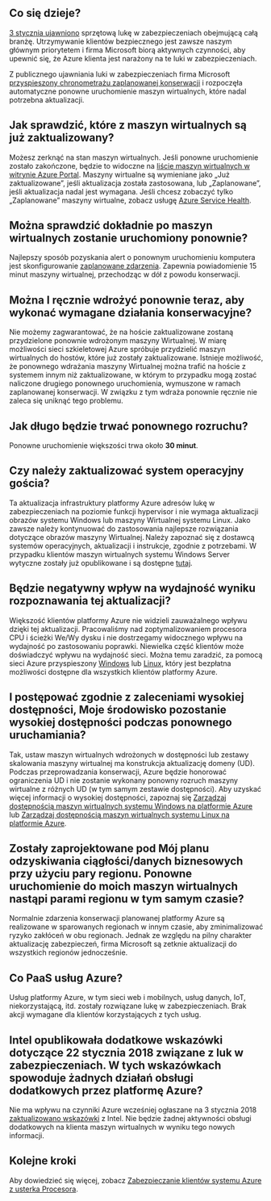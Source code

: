 

## <a name="what-is-happening"></a>Co się dzieje?

[3 stycznia ujawniono](https://googleprojectzero.blogspot.com/2018/01/reading-privileged-memory-with-side.html) sprzętową lukę w zabezpieczeniach obejmującą całą branżę. Utrzymywanie klientów bezpiecznego jest zawsze naszym głównym priorytetem i firma Microsoft biorą aktywnych czynności, aby upewnić się, że Azure klienta jest narażony na te luki w zabezpieczeniach.

Z publicznego ujawniania luki w zabezpieczeniach firma Microsoft [przyspieszony chronometrażu zaplanowanej konserwacji](https://azure.microsoft.com/blog/securing-azure-customers-from-cpu-vulnerability/) i rozpoczęła automatyczne ponowne uruchomienie maszyn wirtualnych, które nadal potrzebna aktualizacji.


## <a name="how-can-i-see-which-of-my-vms-are-already-updated"></a>Jak sprawdzić, które z maszyn wirtualnych są już zaktualizowany? 

Możesz zerknąć na stan maszyn wirtualnych. Jeśli ponowne uruchomienie zostało zakończone, będzie to widoczne na [liście maszyn wirtualnych w witrynie Azure Portal](https://aka.ms/T08tdc). Maszyny wirtualne są wymieniane jako „Już zaktualizowane”, jeśli aktualizacja została zastosowana, lub „Zaplanowane”, jeśli aktualizacja nadal jest wymagana. Jeśli chcesz zobaczyć tylko „Zaplanowane” maszyny wirtualne, zobacz usługę [Azure Service Health](https://portal.azure.com/).

## <a name="can-i-find-out-exactly-when-my-vms-will-be-rebooted"></a>Można sprawdzić dokładnie po maszyn wirtualnych zostanie uruchomiony ponownie?

Najlepszy sposób pozyskania alert o ponownym uruchomieniu komputera jest skonfigurowanie [zaplanowane zdarzenia](https://docs.microsoft.com/azure/virtual-machines/windows/scheduled-events). Zapewnia powiadomienie 15 minut maszyny wirtualnej, przechodząc w dół z powodu konserwacji.

## <a name="can-i-manually-redeploy-now-to-perform-the-required-maintenance"></a>Można I ręcznie wdrożyć ponownie teraz, aby wykonać wymagane działania konserwacyjne? 

Nie możemy zagwarantować, że na hoście zaktualizowane zostaną przydzielone ponownie wdrożonym maszyny Wirtualnej. W miarę możliwości sieci szkieletowej Azure spróbuje przydzielić maszyn wirtualnych do hostów, które już zostały zaktualizowane. Istnieje możliwość, że ponownego wdrażania maszyny Wirtualnej można trafić na hoście z systemem innym niż zaktualizowane, w którym to przypadku mogą zostać naliczone drugiego ponownego uruchomienia, wymuszone w ramach zaplanowanej konserwacji. W związku z tym wdraża ponownie ręcznie nie zaleca się uniknąć tego problemu.

## <a name="how-long-will-the-reboot-take"></a>Jak długo będzie trwać ponownego rozruchu? 

Ponowne uruchomienie większości trwa około **30 minut**.

## <a name="does-the-guest-os-need-to-be-updated"></a>Czy należy zaktualizować system operacyjny gościa? 

Ta aktualizacja infrastruktury platformy Azure adresów lukę w zabezpieczeniach na poziomie funkcji hypervisor i nie wymaga aktualizacji obrazów systemu Windows lub maszyny Wirtualnej systemu Linux. Jako zawsze należy kontynuować do zastosowania najlepsze rozwiązania dotyczące obrazów maszyny Wirtualnej. Należy zapoznać się z dostawcą systemów operacyjnych, aktualizacji i instrukcje, zgodnie z potrzebami. W przypadku klientów maszyn wirtualnych systemu Windows Server wytyczne zostały już opublikowane i są dostępne [tutaj](../articles/virtual-machines/windows/mitigate-se.md).

## <a name="will-there-be-a-performance-impact-as-a-result-of-resolving-this-update"></a>Będzie negatywny wpływ na wydajność wyniku rozpoznawania tej aktualizacji?

Większość klientów platformy Azure nie widzieli zauważalnego wpływu dzięki tej aktualizacji. Pracowaliśmy nad zoptymalizowaniem procesora CPU i ścieżki We/Wy dysku i nie dostrzegamy widocznego wpływu na wydajność po zastosowaniu poprawki. Niewielka część klientów może doświadczyć wpływu na wydajność sieci. Można temu zaradzić, za pomocą sieci Azure przyspieszony [Windows](https://docs.microsoft.com/azure/virtual-network/create-vm-accelerated-networking-powershell) lub [Linux](https://docs.microsoft.com/azure/virtual-network/create-vm-accelerated-networking-cli), który jest bezpłatna możliwości dostępne dla wszystkich klientów platformy Azure.

## <a name="i-follow-your-recommendations-for-high-availability-will-my-environment-remain-highly-available-during-the-reboot"></a>I postępować zgodnie z zaleceniami wysokiej dostępności, Moje środowisko pozostanie wysokiej dostępności podczas ponownego uruchamiania?

Tak, ustaw maszyn wirtualnych wdrożonych w dostępności lub zestawy skalowania maszyny wirtualnej ma konstrukcja aktualizację domeny (UD). Podczas przeprowadzania konserwacji, Azure będzie honorować ograniczenia UD i nie zostanie wykonany ponowny rozruch maszyny wirtualne z różnych UD (w tym samym zestawie dostępności). Aby uzyskać więcej informacji o wysokiej dostępności, zapoznaj się [Zarządzaj dostępnością maszyn wirtualnych systemu Windows na platformie Azure](https://docs.microsoft.com/azure/virtual-machines/windows/manage-availability) lub [Zarządzaj dostępnością maszyn wirtualnych systemu Linux na platformie Azure](https://docs.microsoft.com/azure/virtual-machines/linux/manage-availability).

## <a name="i-have-architected-my-business-continuitydisaster-recovery-plan-using-region-pairs-will-reboots-to-my-vms-occur-in-region-pairs-at-the-same-time"></a>Zostały zaprojektowane pod Mój planu odzyskiwania ciągłości/danych biznesowych przy użyciu pary regionu. Ponowne uruchomienie do moich maszyn wirtualnych nastąpi parami regionu w tym samym czasie?

Normalnie zdarzenia konserwacji planowanej platformy Azure są realizowane w sparowanych regionach w innym czasie, aby zminimalizować ryzyko zakłóceń w obu regionach. Jednak ze względu na pilny charakter aktualizację zabezpieczeń, firma Microsoft są zetknie aktualizacji do wszystkich regionów jednocześnie.

## <a name="what-about-paas-services-on-azure"></a>Co PaaS usług Azure?  

Usług platformy Azure, w tym sieci web i mobilnych, usług danych, IoT, niekorzystającą, itd. zostały rozwiązane lukę w zabezpieczeniach. Brak akcji wymagane dla klientów korzystających z tych usług.

## <a name="intel-released-additional-guidance-on-january-22-2018-related-to-the-security-vulnerabilities--will-this-guidance-cause-any-additional-maintenance-activities-by-azure"></a>Intel opublikowała dodatkowe wskazówki dotyczące 22 stycznia 2018 związane z luk w zabezpieczeniach.  W tych wskazówkach spowoduje żadnych działań obsługi dodatkowych przez platformę Azure?  

Nie ma wpływu na czynniki Azure wcześniej ogłaszane na 3 stycznia 2018 [zaktualizowano wskazówki](https://newsroom.intel.com/news/root-cause-of-reboot-issue-identified-updated-guidance-for-customers-and-partners/) z Intel. Nie będzie żadnej aktywności obsługi dodatkowych na klienta maszyn wirtualnych w wyniku tego nowych informacji.
 

## <a name="next-steps"></a>Kolejne kroki

Aby dowiedzieć się więcej, zobacz [Zabezpieczanie klientów systemu Azure z usterka Procesora](https://azure.microsoft.com/blog/securing-azure-customers-from-cpu-vulnerability/).
